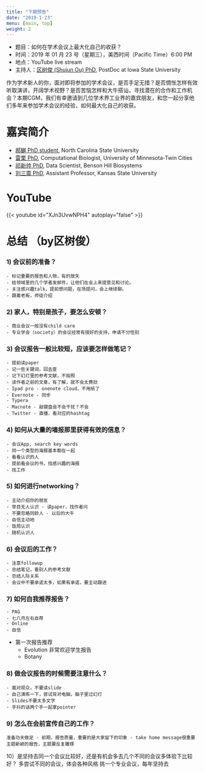 ```yaml
---
title: "下期预告"
date: "2019-1-23"
menu: [main, top]
weight: 2
---
```



- 题目：如何在学术会议上最大化自己的收获？
- 时间：2019 年 01 月 23 号（星期三），美西时间（Pacific Time）6:00 PM
- 地点：YouTube live stream 
- 主持人：[区树俊 (Shujun Ou) PhD](https://scholar.google.com/citations?user=u-B7aHYAAAAJ&hl=en), PostDoc at Iowa State University

作为学术新人的你，面对即将参加的学术会议，是否手足无措？是否惆怅怎样有效听取演讲，开阔学术视野？是否苦恼怎样和大牛搭讪，寻找潜在的合作和工作机会？本期CGM，我们有幸邀请到几位学术界工业界的嘉宾朋友，和您一起分享他们多年来参加学术会议的经验，如何最大化自己的收获。

# 嘉宾简介

- [郝樾 PhD student](https://scholar.google.com/citations?user=UoI3bSQAAAAJ&hl=en), North Carolina State University
- [雷栗 PhD](https://scholar.google.com/citations?user=-kbYWUwAAAAJ&hl=en), Computational Biologist, University of Minnesota-Twin Cities
- [祁新帅 PhD](https://scholar.google.com.hk/citations?user=Fw3jawUAAAAJ&hl=en), Data Scientist, Benson Hill Biosystems
- [刘三震 PhD](https://plantgenomics.ksu.edu/liulab/), Assistant Professor, Kansas State University

# YouTube

{{< youtube id="XJn3UvwNPH4" autoplay="false" >}}

# 总结 （by区树俊）
### 1) 会议前的准备？
	- 标记重要的报告和人物，有的放矢
	- 给领域里的几个学者发邮件，让他们在会上来提意见和讨论。
	- 关注感兴趣talk，提前想问题，在场提问，会上继续聊。
	- 跟着老板，师徒介绍
### 2) 家人，特别是孩子，要怎么安顿？
	- 商业会议一般没有child care
	- 专业学会（society）的会议经常有很好的支持，申请不分性别
### 3) 会议报告一般比较短，应该要怎样做笔记？
	- 提前读paper
	- 记一些关键词，回去查
	- 记下幻灯里的参考文献，不拍照
	- 读作者之前的文章，有了解，就不会太费劲
	- Ipad pro - onenote cloud，不用纸了
	- Evernote - 同步
	- Typera
	- Macnote - 敲键盘会不会干扰？不会
	- Twitter - 直播，看对应的hashtag
### 4) 如何从大量的墙报那里获得有效的信息？
	- 会议App, search key words
	- 同一个类型的海报基本都在一起
	- 看看认识的人
	- 提前看会议的书，找感兴趣的海报
	- 找工作
### 5) 如何进行networking？
	- 主动介绍你的朋友
	- 举目无人认识 - 读paper，找作者问
	- 不要忽略同龄人 - 以后的大牛
	- 自信主动地
	- 饭局认识
	- 随机认识人
### 6) 会议后的工作？
	- 注意followup
	- 总结笔记，看别人的参考文献
	- 总结人际关系
	- 会议中不要承诺太多，如果有承诺，要主动跟进
### 7) 如何自我推荐报告？
	- PAG
	- 七八月左右自荐
	- Online 
	- 自信
  - 第一次报告推荐
	- Evolution 非常欢迎学生报告
	- Botany
		
### 8) 做会议报告的时候需要注意什么？
	- 面对观众，不要读slide
	- 自己演练一下，尝试背对电脑，脑子里过幻灯
	- Slides不要太多文字
	- 手抖的话两个手一起拿pointer
### 9) 怎么在会前宣传自己的工作？


	准备功夫做足 - 前期，报告质量，重要的是大家留下的印象 - take home message很重要
	主题新颖的报告，主题要反复雕琢
10）是坚持去同一个会议比较好，还是有机会多去几个不同的会议多体验下比较好？
	多尝试不同的会议，体会各种风格
挑一个专业会议，每年坚持去


